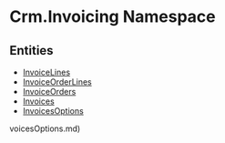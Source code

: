 ﻿---
uid: Crm.Invoicing
---
# Crm.Invoicing Namespace

## Entities
- [InvoiceLines](Crm.Invoicing.InvoiceLines.md)  
- [InvoiceOrderLines](Crm.Invoicing.InvoiceOrderLines.md)  
- [InvoiceOrders](Crm.Invoicing.InvoiceOrders.md)  
- [Invoices](Crm.Invoicing.Invoices.md)  
- [InvoicesOptions](Crm.Invoicing.InvoicesOptions.md)  

voicesOptions.md)  

